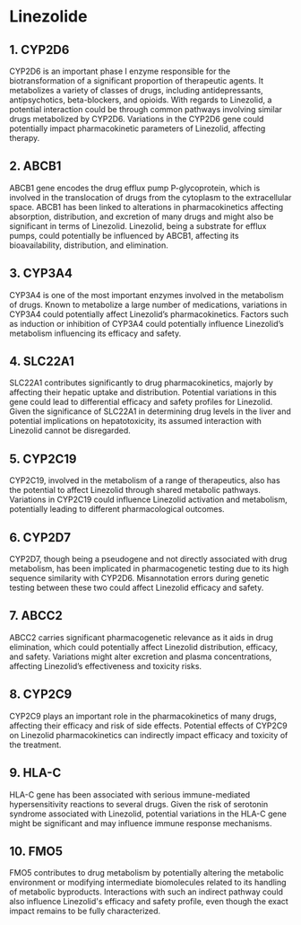 # Linezolide

## 1. CYP2D6
CYP2D6 is an important phase I enzyme responsible for the biotransformation of a significant proportion of therapeutic agents. It metabolizes a variety of classes of drugs, including antidepressants, antipsychotics, beta-blockers, and opioids. With regards to Linezolid, a potential interaction could be through common pathways involving similar drugs metabolized by CYP2D6. Variations in the CYP2D6 gene could potentially impact pharmacokinetic parameters of Linezolid, affecting therapy.

## 2. ABCB1
ABCB1 gene encodes the drug efflux pump P-glycoprotein, which is involved in the translocation of drugs from the cytoplasm to the extracellular space. ABCB1 has been linked to alterations in pharmacokinetics affecting absorption, distribution, and excretion of many drugs and might also be significant in terms of Linezolid. Linezolid, being a substrate for efflux pumps, could potentially be influenced by ABCB1, affecting its bioavailability, distribution, and elimination.

## 3. CYP3A4
CYP3A4 is one of the most important enzymes involved in the metabolism of drugs. Known to metabolize a large number of medications, variations in CYP3A4 could potentially affect Linezolid’s pharmacokinetics. Factors such as induction or inhibition of CYP3A4 could potentially influence Linezolid’s metabolism influencing its efficacy and safety.

## 4. SLC22A1
SLC22A1 contributes significantly to drug pharmacokinetics, majorly by affecting their hepatic uptake and distribution. Potential variations in this gene could lead to differential efficacy and safety profiles for Linezolid. Given the significance of SLC22A1 in determining drug levels in the liver and potential implications on hepatotoxicity, its assumed interaction with Linezolid cannot be disregarded.

## 5. CYP2C19
CYP2C19, involved in the metabolism of a range of therapeutics, also has the potential to affect Linezolid through shared metabolic pathways. Variations in CYP2C19 could influence Linezolid activation and metabolism, potentially leading to different pharmacological outcomes.

## 6. CYP2D7
CYP2D7, though being a pseudogene and not directly associated with drug metabolism, has been implicated in pharmacogenetic testing due to its high sequence similarity with CYP2D6. Misannotation errors during genetic testing between these two could affect Linezolid efficacy and safety.

## 7. ABCC2
ABCC2 carries significant pharmacogenetic relevance as it aids in drug elimination, which could potentially affect Linezolid distribution, efficacy, and safety. Variations might alter excretion and plasma concentrations, affecting Linezolid’s effectiveness and toxicity risks.

## 8. CYP2C9
CYP2C9 plays an important role in the pharmacokinetics of many drugs, affecting their efficacy and risk of side effects. Potential effects of CYP2C9 on Linezolid pharmacokinetics can indirectly impact efficacy and toxicity of the treatment.

## 9. HLA-C
HLA-C gene has been associated with serious immune-mediated hypersensitivity reactions to several drugs. Given the risk of serotonin syndrome associated with Linezolid, potential variations in the HLA-C gene might be significant and may influence immune response mechanisms.

## 10. FMO5
FMO5 contributes to drug metabolism by potentially altering the metabolic environment or modifying intermediate biomolecules related to its handling of metabolic byproducts. Interactions with such an indirect pathway could also influence Linezolid's efficacy and safety profile, even though the exact impact remains to be fully characterized.


